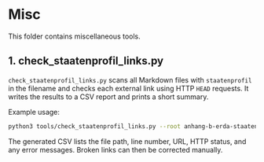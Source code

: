 # Misc
This folder contains miscellaneous tools.

## 1. check_staatenprofil_links.py

`check_staatenprofil_links.py` scans all Markdown files with `staatenprofil` in the filename and checks each external link using HTTP `HEAD` requests. It writes the results to a CSV report and prints a short summary.

Example usage:

```bash
python3 tools/check_staatenprofil_links.py --root anhang-b-erda-staatenprofile --output links.csv
```

The generated CSV lists the file path, line number, URL, HTTP status, and any error messages. Broken links can then be corrected manually.

